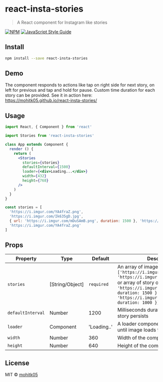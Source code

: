 # react-insta-stories

> A React component for Instagram like stories

[![NPM](https://img.shields.io/npm/v/react-insta-stories.svg)](https://www.npmjs.com/package/react-insta-stories) [![JavaScript Style Guide](https://img.shields.io/badge/code_style-standard-brightgreen.svg)](https://standardjs.com)

## Install

```bash
npm install --save react-insta-stories
```

## Demo
The component responds to actions like tap on right side for next story, on left for previous and tap and hold for pause. Custom time duration for each story can be provided.
See it in action here: https://mohitk05.github.io/react-insta-stories/

## Usage

```jsx
import React, { Component } from 'react'

import Stories from 'react-insta-stories'

class App extends Component {
  render () {
    return (
      <Stories 
        stories={stories}
        defaultInterval={1500}
        loader={<div>Loading...</div>}
        width={432}
        height={768}
      />
    )
  }
}

const stories = [
  'https://i.imgur.com/YA4fraZ.png', 
  'https://i.imgur.com/Ik635gD.jpg', 
  { url: 'https://i.imgur.com/mDuSAmB.png', duration: 1500 }, 'https://www.jlstms.com/data/wallpapers/54/im58571310.jpg',
  'https://i.imgur.com/YA4fraZ.png'
]
```

## Props

Property | Type | Default | Description
--- | --- | --- | ---
`stories` | [String/Object] | `required` | An array of image urls `['https://i.imgur.com/YA4fraZ.png', 'https://i.imgur.com/Ik635gD.jpg']` or array of story objects `[{ url: 'https://i.imgur.com/mDuSAmB.png', duration: 1500 }, { url: 'https://i.imgur.com/YA4fraZ.png', duration: 1000 }]`
`defaultInterval` | Number | 1200 | Milliseconds duration for which a story persists
`loader` | Component | 'Loading..' | A loader component as a fallback until image loads from url
`width` | Number | 360 | Width of the component in pixels
`height` | Number | 640 | Height of the component in pixels

## License

MIT © [mohitk05](https://github.com/mohitk05)
